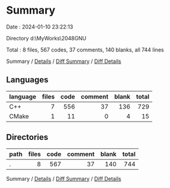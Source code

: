 # Summary

Date : 2024-01-10 23:22:13

Directory d:\\MyWorks\\2048GNU

Total : 8 files,  567 codes, 37 comments, 140 blanks, all 744 lines

Summary / [Details](details.md) / [Diff Summary](diff.md) / [Diff Details](diff-details.md)

## Languages
| language | files | code | comment | blank | total |
| :--- | ---: | ---: | ---: | ---: | ---: |
| C++ | 7 | 556 | 37 | 136 | 729 |
| CMake | 1 | 11 | 0 | 4 | 15 |

## Directories
| path | files | code | comment | blank | total |
| :--- | ---: | ---: | ---: | ---: | ---: |
| . | 8 | 567 | 37 | 140 | 744 |

Summary / [Details](details.md) / [Diff Summary](diff.md) / [Diff Details](diff-details.md)